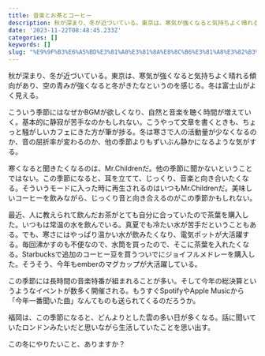 ```yaml
---
title: 音楽とお茶とコーヒー
description: 秋が深まり、冬が近づいている。東京は、寒気が強くなると気持ちよく晴れる傾向があり、空の青みが強くなると冬がきたなというのを感じる。冬は富士山がよく見える。
date: '2023-11-22T08:48:45.233Z'
categories: []
keywords: []
slug: "%E9%9F%B3%E6%A5%BD%E3%81%A8%E3%81%8A%E8%8C%B6%E3%81%A8%E3%82%B3%E3%83%BC%E3%83%92%E3%83%BC"
---
```

秋が深まり、冬が近づいている。東京は、寒気が強くなると気持ちよく晴れる傾向があり、空の青みが強くなると冬がきたなというのを感じる。冬は富士山がよく見える。

こういう季節にはなぜかBGMが欲しくなり、自然と音楽を聴く時間が増えていく。基本的に静寂が苦手なのかもしれない。こうやって文章を書くときも、ちょっと騒がしいカフェにきた方が筆が捗る。冬は寒さで人の活動量が少なくなるのか、音の屈折率が変わるのか、他の季節よりもずいぶん静かになるような気がする。

寒くなると聞きたくなるのは、Mr.Childrenだ。他の季節に聞かないということではない。この季節になると、耳を立てて、じっくり、音楽と向き合いたくなる。そういうモードに入った時に再生されるのはいつもMr.Childrenだ。美味しいコーヒーを飲みながら、じっくり音と向き合えるのがこの季節かもしれない。

最近、人に教えられて飲んだお茶がとても自分に合っていたので茶葉を購入した。いつもは常温の水を飲んでいる。真夏でも冷たい水が苦手だということもある。でも、寒さにはやっぱり温かい水が飲みたくなり、電気ポットが大活躍する。毎回沸かすのも不便なので、水筒を買ったので、そこに茶葉を入れたくなる。Starbucksで追加のコーヒー豆を買うついでにジョイフルメドレーを購入した。そうそう、今年もemberのマグカップが大活躍している。

この季節には長時間の音楽特番が組まれることが多い。そして今年の総決算というようなイベントが数多く開催される。もうすぐSpotifyやApple Musicから「今年一番聞いた曲」なんてものも送られてくるのだろうか。

福岡は、この季節になると、どんよりとした雲の多い日が多くなる。話に聞いていたロンドンみたいだと思いながら生活していたことを思い出す。

この冬にやりたいこと、ありますか？